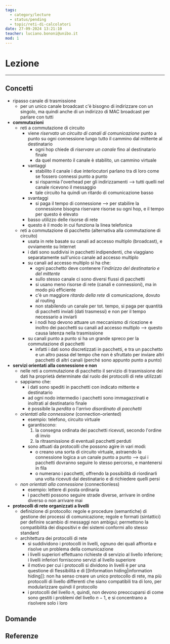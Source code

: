 ```yaml
---
tags:
  - category/lecture
  - status/pending
  - topic/reti-di-calcolatori
date: 27-09-2024 13:21:10
teacher: luciano.bononi@unibo.it
mod: 1
---
```

# Lezione
---
## Concetti
- ripasso canale di trasmissione
	- per un unico canale broadcast c'è bisogno di indirizzare con un singolo, ma quindi anche di un indirizzo di MAC broadcast per parlare con tutti
- **commutazioni**
	- reti a commutazione di circuito
		- viene _riservato un circuito di canali di comunicazione_ punto a punto su ogni connessione lungo tutto il cammino dal mittente al destinatario
			- ogni hop chiede di _riservare un canale_ fino al destinatario finale
			- da quel momento il canale è stabilito, un cammino virtuale
		- vantaggi
			- stabilito il canale i due interlocutori parlano tra di loro come se fossero connessi punto a punto
			- si risparmia l'overhead per gli indirizzamenti --> tutti quelli nel canale ricevono il messaggio
			- tale circuito ha quindi un ritardo di comunicazione basso
		- svantaggi
			- si paga il tempo di connessione --> per stabilire la connessione bisogna riservare risorse su ogni hop, e il tempo per questo è elevato
		- basso utilizzo delle risorse di rete
		- questo è il modo in cui funziona la linea telefonica
	- reti a commutazione di pacchetto (alternativa alla commutazione di circuito)
		- usata in rete basate su canali ad accesso multiplo (broadcast), e ovviamente su Internet
		- i dati sono suddivisi in pacchetti indipendenti, che viaggiano separatamente sull'unico canale ad accesso multiplo
		- su canali ad accesso multiplo si ha che:
			- ogni pacchetto deve contenere l'_indirizzo del destinatario e del mittente_
			- sullo stesso canale ci sono diversi flussi di pacchetti
			- si usano meno risorse di rete (canali e connessioni), ma in modo più efficiente
			- c'è un maggiore _ritardo della rete_ di comunicazione, dovuto al routing
			- non stabilendo un canale per tot. tempo, si paga per quantità di pacchetti inviati (dati trasmessi) e non per il tempo necessario a inviarli
			- i nodi hop devono attuare un meccanismo di ricezione e inoltro dei pacchetti su canali ad accesso multiplo --> questo causa latenza nella trasmissione
		- su canali punto a punto si ha un grande spreco per la commutazione di pacchetti
			- infatti i dati sono discretizzati in pacchetti, e tra un pacchetto e un altro passa del tempo che non è sfruttato per inviare altri pacchetti di altri canali (perché sono appunto punto a punto)
- **servizi orientati alla connessione e non**
	- nelle reti a commutazione di pacchetto il servizio di trasmissione dei dati ha proprietà determinate dal ruolo dei protocolli di rete utilizzati
	- sappiamo che:
		- i dati sono spediti in pacchetti con indicato mittente e destinatario
		- ad ogni nodo intermedio i pacchetti sono immagazzinati e inoltrati al destinatario finale
		- è possibile la _perdita_ o l'_arrivo disordinato di pacchetti_
	- _orientati alla connessione_ (connection-oriented)
		- esempio: telefono, circuito virtuale
		- garantiscono:
			1. la consegna ordinata dei pacchetti ricevuti, secondo l'ordine di invio
			2. la ritrasmissione di eventuali pacchetti perduti
		- sono attuati da protocolli che possono agire in vari modi:
			- o creano una sorta di circuito virtuale, astraendo la connessione logica a un canale punto a punto --> qui i pacchetti dovranno seguire lo stesso percorso, e mantenersi in fila
			- o numerano i pacchetti, offrendo la possibilità di riordinarli una volta ricevuti dal destinatario e di richiedere quelli persi
	- _non orientati alla connessione_ (connectionless)
		- esempio: lettere di posta ordinaria
		- i pacchetti possono seguire strade diverse, arrivare in ordine diverso o non arrivare mai
- **protocolli di rete organizzati a livelli**
	- definizione di protocollo: regole e procedure (semantiche) di gestione dei processi di comunicazione; regole e formati (sintattici) per definire scambio di messaggi non ambigui; permettono la compatibilità dei dispositivi e dei sistemi conformi allo stesso standard
	- architettura dei protocolli di rete
		- si suddividono i protocolli in livelli, ognuno dei quali affronta e risolve un problema della comunicazione
		- i livelli superiori effettuano richieste di servizio al livello inferiore; i livelli inferiori forniscono servizi al livello superiore
		- il motivo per cui i protocolli si dividono in livelli è per una questione di flessibilità e di [[Information hiding|information hiding]]: non ha senso creare un unico protocollo di rete, ma più protocolli di livello differenti che siano compatibili tra di loro, per modularizzare quindi il protocollo
		- i protocolli del livello $n$, quindi, non devono preoccuparsi di come sono gestiti i problemi del livello $n-1$, e si concentrano a risolvere solo i loro

## Domande

## Referenze

